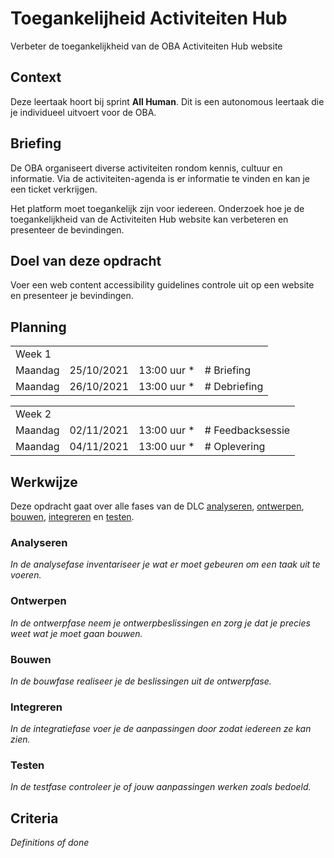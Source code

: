 # Toegankelijheid Activiteiten Hub

Verbeter de toegankelijkheid van de OBA Activiteiten Hub website

## Context

Deze leertaak hoort bij sprint **All Human**. Dit is een autonomous leertaak die je individueel uitvoert voor de OBA.


## Briefing
De OBA organiseert diverse activiteiten rondom kennis, cultuur en informatie. Via de activiteiten-agenda is er informatie te vinden en kan je een ticket verkrijgen.

Het platform moet toegankelijk zijn voor iedereen. Onderzoek hoe je de toegankelijkheid van de Activiteiten Hub website kan verbeteren en presenteer de bevindingen. 

## Doel van deze opdracht

Voer een web content accessibility guidelines controle uit op een website en presenteer je bevindingen.

## Planning

<table>
    <tr>
        <td colspan="4">Week 1</td>
    </tr>
    <tr>
        <td>Maandag</td>
        <td>25/10/2021</td>
        <td>13:00 uur *</td>
        <td># Briefing</td>
    </tr>
    <tr>
        <td>Maandag</td>
        <td>26/10/2021</td>
        <td>13:00 uur *</td>
        <td># Debriefing</td>
    </tr>
 </table>
 <table>
    <tr>
        <td colspan="4">Week 2</td>
    </tr>
    <tr>
        <td>Maandag</td>
        <td>02/11/2021</td>
        <td>13:00 uur *</td>
        <td># Feedbacksessie</td>
    </tr>
    <tr>
        <td>Maandag</td>
        <td>04/11/2021</td>
        <td>13:00 uur *</td>
        <td># Oplevering</td>
    </tr>
</table>

## Werkwijze
Deze opdracht gaat over alle fases van de DLC [analyseren](#analyseren), [ontwerpen](#ontwerpen), [bouwen](#bouwen), [integreren](#integreren) en [testen](#testen).

### Analyseren
*In de analysefase inventariseer je wat er moet gebeuren om een taak uit te voeren.*

### Ontwerpen
*In de ontwerpfase neem je ontwerpbeslissingen en zorg je dat je precies weet wat je moet gaan bouwen.*

### Bouwen
*In de bouwfase realiseer je de beslissingen uit de ontwerpfase.*

### Integreren
*In de integratiefase voer je de aanpassingen door zodat iedereen ze kan zien.*

### Testen
*In de testfase controleer je of jouw aanpassingen werken zoals bedoeld.*

## Criteria
*Definitions of done*
